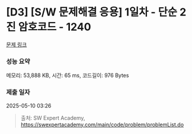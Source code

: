 # [D3] [S/W 문제해결 응용] 1일차 - 단순 2진 암호코드 - 1240 

[문제 링크](https://swexpertacademy.com/main/code/problem/problemDetail.do?contestProbId=AV15FZuqAL4CFAYD) 

### 성능 요약

메모리: 53,888 KB, 시간: 65 ms, 코드길이: 976 Bytes

### 제출 일자

2025-05-10 03:26



> 출처: SW Expert Academy, https://swexpertacademy.com/main/code/problem/problemList.do